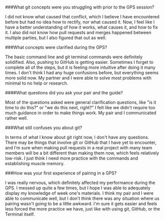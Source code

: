 ###What git concepts were you struggling with prior to the GPS session?

I did not know what caused that conflict, which I believe I have encountered before but had no idea how to rectify, nor what caused it. Now, I feel like I have a better understanding of how it works, what causes it, and how to fix it. I also did not know how pull requests and merges happened between multiple parties, but I also figured that out as well.

###What concepts were clarified during the GPS?

The basic command line and git terminal commands were definitely solidified. Also, pushing to GitHub is getting easier. Sometimes I forget to complete all of the steps, but it is feeling more intuitive after doing it many times. I don't think I had any huge confusions before, but everything seems more solid now. My partner and I were able to solve most problems with minimal to no help or research.

####What questions did you ask your pair and the guide?

Most of the questions asked were general clarification questions, like "is it time to do this?" or "we do this next, right?" I felt like we didn't require too much guidance in order to make things work. My pair and I communicated rather well.

###What still confuses you about git?

In terms of what I know about git right now, I don't have any questions. There may be things that involve git or GitHub that I have yet to encounter, and I'm sure when making pull requests in a real project with many team members will be a bit different than making them now, which feels relatively low-risk. I just think I need more practice with the commands and establishing muscle memory.

###How was your first experience of pairing in a GPS?

I was really nervous, which definitely affected my performance during the GPS. I messed up quite a few times, but I hope I was able to adequately display my knowledge of week one's materials. I think my pair and I were able to communicate well, but I don't think there was any situation where us pairing wasn't going to be a little awkward. I'm sure it gets easier and feels less forced the more practice we have, just like with using git, GitHub, or the Terminal itself.
